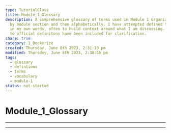 ```yaml
---  
type: TutorialClass  
title: Module_1_Glossary  
description: A comprehensive glossary of terms used in Module 1 organized first  
  by module section and then alphabetically. I have attempted defined the terms  
  in my own words, often to build context around what I am discussing. So, links  
  to official definitons have been included for clarification.  
share: true  
category: 1_Dockerize  
created: Thursday, June 8th 2023, 2:31:10 pm  
modified: Thursday, June 8th 2023, 2:38:56 pm  
tags:  
  - glossary  
  - defintions  
  - terms  
  - vocabulary  
  - module-1  
status: not-started  
---  
```

  
  
# Module_1_Glossary  
  
---  
  
---  
